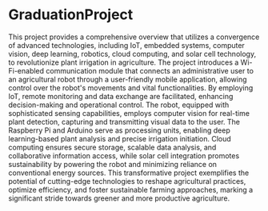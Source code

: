 # GraduationProject
This project provides a comprehensive overview that utilizes a convergence of advanced technologies, including IoT, embedded systems, computer vision, 
deep learning, robotics, cloud computing, and solar cell technology, to revolutionize plant irrigation in agriculture. 
The project introduces a Wi-Fi-enabled communication module that connects an administrative user to an agricultural robot through a user-friendly mobile application, 
allowing control over the robot's movements and vital functionalities. 
By employing IoT, remote monitoring and data exchange are facilitated, enhancing decision-making and operational control. 
The robot, equipped with sophisticated sensing capabilities, employs computer vision for real-time plant detection, capturing and transmitting visual data to the user. 
The Raspberry Pi and Arduino serve as processing units, enabling deep learning-based plant analysis and precise irrigation initiation. 
Cloud computing ensures secure storage, scalable data analysis, and collaborative information access,
while solar cell integration promotes sustainability by powering the robot and minimizing reliance on conventional energy sources.
This transformative project exemplifies the potential of cutting-edge technologies to reshape agricultural practices, optimize efficiency, 
and foster sustainable farming approaches, marking a significant stride towards greener and more productive agriculture.
